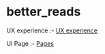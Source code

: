# better_reads

UX experience :- [UX experience](https://docs.google.com/document/d/1wo8GGdYyTKD0z6TFCKNld85vEaDqKzEOZ35DWbn1GII/edit)

UI Page :- [Pages](https://docs.google.com/document/d/1wo8GGdYyTKD0z6TFCKNld85vEaDqKzEOZ35DWbn1GII/edithttps://docs.google.com/document/d/1wo8GGdYyTKD0z6TFCKNld85vEaDqKzEOZ35DWbn1GII/edit)

